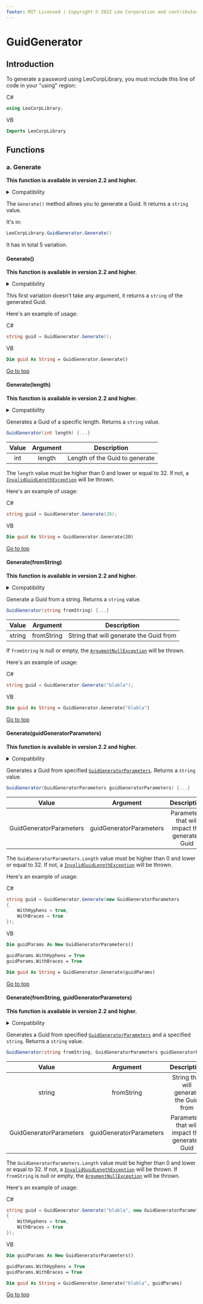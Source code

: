 ```yaml
---
footer: MIT Licensed | Copyright © 2022 Léo Corporation and contributors
---
```

# GuidGenerator
## Introduction
To generate a password using LeoCorpLibrary, you must include this line of code in your "using" region:

C#

~~~ cs
using LeoCorpLibrary;
~~~

VB

~~~ vb
Imports LeoCorpLibrary
~~~
## Functions
### a. Generate
**This function is available in version 2.2 and higher.**

<details>
<summary>Compatibility</summary>

| Frameworks | LeoCorpLibrary | LeoCorpLibrary.Core |
| :-----: | :----------------: | :---------------------: |
| .NET 6 | ✔ | ✔ |
| .NET 5 | ✔ | ✔ |
| .NET Core 3.1 | ✔ | ✔ |
| .NET Framework 4.5 | ✔ | ✔ |

</details>

The ``Generate()`` method allows you to generate a Guid. It returns a `string` value.

It's in:

~~~ cs
LeoCorpLibrary.GuidGenerator.Generate()
~~~
It has in total 5 variation.

#### Generate()
**This function is available in version 2.2 and higher.**

<details>
<summary>Compatibility</summary>

| Frameworks | LeoCorpLibrary | LeoCorpLibrary.Core |
| :-----: | :----------------: | :---------------------: |
| .NET 6 | ✔ | ✔ |
| .NET 5 | ✔ | ✔ |
| .NET Core 3.1 | ✔ | ✔ |
| .NET Framework 4.5 | ✔ | ✔ |

</details>

This first variation doesn't take any argument, it returns a ``string`` of the generated Guid.

Here's an example of usage:

C#

~~~ cs
string guid = GuidGenerator.Generate();
~~~

VB

~~~ vb
Dim guid As String = GuidGenerator.Generate()
~~~
[Go to top](#guidgenerator)

#### Generate(length)
**This function is available in version 2.2 and higher.**

<details>
<summary>Compatibility</summary>

| Frameworks | LeoCorpLibrary | LeoCorpLibrary.Core |
| :-----: | :----------------: | :---------------------: |
| .NET 6 | ✔ | ✔ |
| .NET 5 | ✔ | ✔ |
| .NET Core 3.1 | ✔ | ✔ |
| .NET Framework 4.5 | ✔ | ✔ |

</details>

Generates a Guid of a specific length. Returns a `string` value.


~~~ cs
GuidGenerator(int length) {...}
~~~
| Value | Argument | Description |
| :----: | :-------: | :---------: |
| int | length | Length of the Guid to generate |

The `length` value must be higher than 0 and lower or equal to 32. If not, a [`InvalidGuidLengthException`](/Exceptions.html.html#invalidguidlenghtexception) will be thrown.

Here's an example of usage:

C#

~~~ cs
string guid = GuidGenerator.Generate(20);
~~~

VB

~~~ vb
Dim guid As String = GuidGenerator.Generate(20)
~~~
[Go to top](#guidgenerator)

#### Generate(fromString)
**This function is available in version 2.2 and higher.**

<details>
<summary>Compatibility</summary>

| Frameworks | LeoCorpLibrary | LeoCorpLibrary.Core |
| :-----: | :----------------: | :---------------------: |
| .NET 6 | ✔ | ✔ |
| .NET 5 | ✔ | ✔ |
| .NET Core 3.1 | ✔ | ✔ |
| .NET Framework 4.5 | ✔ | ✔ |

</details>

Generate a Guid from a string. Returns a `string` value.


~~~ cs
GuidGenerator(string fromString) {...}
~~~
| Value | Argument | Description |
| :----: | :-------: | :---------: |
| string | fromString | String that will generate the Guid from |

If `fromString` is null or empty, the [`ArgumentNullException`](https://docs.microsoft.com/fr-fr/dotnet/api/system.argumentnullexception) will be thrown.

Here's an example of usage:

C#

~~~ cs
string guid = GuidGenerator.Generate("blabla");
~~~

VB

~~~ vb
Dim guid As String = GuidGenerator.Generate("blabla")
~~~
[Go to top](#guidgenerator)

#### Generate(guidGeneratorParameters)
**This function is available in version 2.2 and higher.**

<details>
<summary>Compatibility</summary>

| Frameworks | LeoCorpLibrary | LeoCorpLibrary.Core |
| :-----: | :----------------: | :---------------------: |
| .NET 6 | ✔ | ✔ |
| .NET 5 | ✔ | ✔ |
| .NET Core 3.1 | ✔ | ✔ |
| .NET Framework 4.5 | ✔ | ✔ |

</details>

Generates a Guid from specified [``GuidGeneratorParameters``](/GuidGeneratorParameters). Returns a `string` value.


~~~ cs
GuidGenerator(GuidGeneratorParameters guidGeneratorParameters) {...}
~~~
| Value | Argument | Description |
| :----: | :-------: | :---------: |
| GuidGeneratorParameters | guidGeneratorParameters | Parameters that will impact the generated Guid |

The `GuidGeneratorParameters.Length` value must be higher than 0 and lower or equal to 32. If not, a [`InvalidGuidLengthException`](/Exceptions.html#invalidguidlengthexception) will be thrown.

Here's an example of usage:

C#

~~~ cs
string guid = GuidGenerator.Generate(new GuidGeneratorParameters 
{
    WithHyphens = true,
    WithBraces = true
});
~~~

VB

~~~ vb
Dim guidParams As New GuidGeneratorParameters()

guidParams.WithHyphens = True
guidParams.WithBraces = True

Dim guid As String = GuidGenerator.Generate(guidParams)
~~~
[Go to top](#guidgenerator)

#### Generate(fromString, guidGeneratorParameters)
**This function is available in version 2.2 and higher.**

<details>
<summary>Compatibility</summary>

| Frameworks | LeoCorpLibrary | LeoCorpLibrary.Core |
| :-----: | :----------------: | :---------------------: |
| .NET 6 | ✔ | ✔ |
| .NET 5 | ✔ | ✔ |
| .NET Core 3.1 | ✔ | ✔ |
| .NET Framework 4.5 | ✔ | ✔ |

</details>

Generates a Guid from specified [``GuidGeneratorParameters``](/GuidGeneratorParameters) and a specified `string`. Returns a `string` value.


~~~ cs
GuidGenerator(string fromString, GuidGeneratorParameters guidGeneratorParameters) {...}
~~~
| Value | Argument | Description |
| :----: | :-------: | :---------: |
| string | fromString | String that will generate the Guid from |
| GuidGeneratorParameters | guidGeneratorParameters | Parameters that will impact the generated Guid |

The `GuidGeneratorParameters.Length` value must be higher than 0 and lower or equal to 32. If not, a [`InvalidGuidLengthException`](/Exceptions.html#invalidguidlengthexception) will be thrown.
If `fromString` is null or empty, the [`ArgumentNullException`](https://docs.microsoft.com/fr-fr/dotnet/api/system.argumentnullexception) will be thrown.

Here's an example of usage:

C#

~~~ cs
string guid = GuidGenerator.Generate("blabla", new GuidGeneratorParameters 
{
    WithHyphens = true,
    WithBraces = true
});
~~~

VB

~~~ vb
Dim guidParams As New GuidGeneratorParameters()

guidParams.WithHyphens = True
guidParams.WithBraces = True

Dim guid As String = GuidGenerator.Generate("blabla", guidParams)
~~~
[Go to top](#guidgenerator)